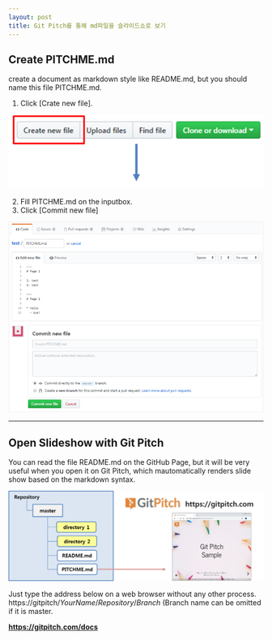 ```yaml
---
layout: post
title: Git Pitch를 통해 md파일을 슬라이드쇼로 보기
---
```


## Create PITCHME.md

create a document as markdown style like README.md, but you should name this file PITCHME.md.

1. Click [Crate new file].

![Create PITCHME.md](images/create_pitchme_1.png)

2. Fill PITCHME.md on the inputbox.
3. Click [Commit new file]

![Create PITCHME.md](images/create_pitchme_2.png)

---

## Open Slideshow with Git Pitch

You can read the file README.md on the GitHub Page, but it will be very useful when you open it on Git Pitch, which mautomatically renders slide show based on the markdown syntax.

![Open GitHub md file from GitPitch](images/github_to_gitpitch.png)

Just type the address below on a web browser without any other process.
https://gitpitch/*YourName*/*Repository*/*Branch*
(Branch name can be omitted if it is master.

**https://gitpitch.com/docs**
